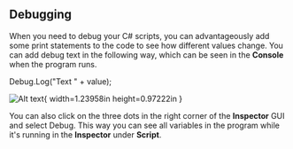 ## Debugging

When you need to debug your C# scripts, you can advantageously add some
print statements to the code to see how different values change.
You can add debug text in the following way, which can be seen in the
**Console** when the program runs.

Debug.Log("Text " + value);

![Alt text](media/image63.png){ width=1.23958in height=0.97222in }

You can also click on the three dots in the right corner of the **Inspector** GUI
and select Debug. This way you can see all variables in the program
while it's running in the **Inspector** under **Script**.
